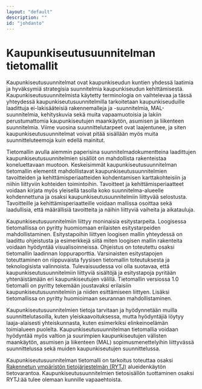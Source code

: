 ```yaml
---
layout: "default"
description: ""
id: "johdanto"
---
```

# Kaupunkiseutusuunnitelman tietomallit

Kaupunkiseutusuunnitelmat ovat kaupunkiseudun kuntien yhdessä laatimia ja hyväksymiä strategisia suunnitelmia kaupunkiseudun kehittämisestä. Kaupunkiseutusuunnitelmista käytetty terminologia on vaihtelevaa ja tässä yhteydessä kaupunkiseutusuunnitelmilla tarkoitetaan kaupunkiseuduille laadittuja ei-lakisääteisiä rakennemalleja ja -suunnitelmia, MAL-suunnitelmia, kehityskuvia sekä muita vapaamuotoisia ja lakiin perustumattomia kaupunkiseutujen maankäytön, asumisen ja liikenteen suunnitelmia. Viime vuosina suunnittelutarpeet ovat laajentunee, ja siten kaupunkiseutusuunnitelmat voivat pitää sisällään myös muita suunnitteluteemoja kuin edellä mainitut.

Tietomallin avulla aiemmin paperisina suunnitelmadokumentteina laadittujen kaupunkiseutusuunnitelmien sisällöt on mahdollista rakenteistaa koneluettavaan muotoon. Keskeisimmät kaupunkiseutusuunnitelman tietomallin elementit mahdollistavat kaupunkiseutusuunnitelmien tavoitteiden ja kehittämisperiaatteiden kohdentamisen karttakohteisiin ja niihin liittyviin kohteiden toimintoihin. Tavoitteet ja kehittämisperiaatteet voidaan kirjata myös yleisellä tasolla koko suunnitelma-alueelle kohdennettuna ja osaksi kaupunkiseutusuunnitelmiin liittyvää selostusta. Tavoitteille ja kehittämisperiaatteille voidaan mallissa osoittaa sekä laadullisia, että määrällisiä tavoitteita ja näihin liittyviä vaiheita ja aikatauluja.

Kaupunkiseutusuunnitelmiin liittyy moninaisia esitystarpeita. Loogisessa tietomallissa on pyritty huomiomaan erilaisten esitystarpeiden mahdollistaminen. Esitystapoihin liittyen loogisen mallin yhteydessä on laadittu ohjeistusta ja esimerkkejä siitä miten loogisen mallin rakenteita voidaan hyödyntää visualisoinneissa. Ohjeistus on toteutettu osaksi tietomallin laadinnan loppuraporttia. Varsinaisten esitystapojen toteuttaminen on riippuvaista fyysisen tietomallin toteutuksesta ja teknologisista valinnoista.  Tulevaisuudessa voi olla suotavaa, että kaupunkiseutusuunnitelmiin liittyviä sisältöjä ja esitystapoja pyritään yhtenäistämään eri kaupunkiseutujen välillä. Tietomallin versiossa 1.0 tietomalli on pyritty tekemään joustavaksi erilaisiin kaupunkiseutusuunnitelmiin ja niiden esittämiseen liittyen. Lisäksi tietomallissa on pyritty huomioimaan seurannan mahdollistaminen.

Kaupunkiseutusuunnitelmien tietoja tarvitaan ja hyödynnetään muilla suunnittelutasoilla, kuten yleiskaavoituksessa, mutta hyödyntäjiä löytyy laaja-alaisesti yhteiskunnasta, kuten esimerkiksi elinkeinoelämän toimialueen puolelta. Kaupunkiseutusuunnitelman tietomallia voidaan hyödyntää myös valtion ja suurimpien kaupunkiseutujen välisten maankäytön, asumisen ja liikenteen (MAL) sopimusmenettelyihin liittyvässä suunnittelussa sekä muiden kaupunkiseutujen suunnittelussa.

Kaupunkiseutusuunnitelman tietomalli on tarkoitus toteuttaa osaksi [Rakennetun ympäristön tietojärjestelmän (RYTJ)](https://ym.fi/ryhti/rytj)  alueidenkäytön tietovarantoa. Kaupunkiseutusuunnitelmien tietosisällön tuottaminen osaksi RYTJ:ää tulee olemaan kunnille vapaaehtoista.
